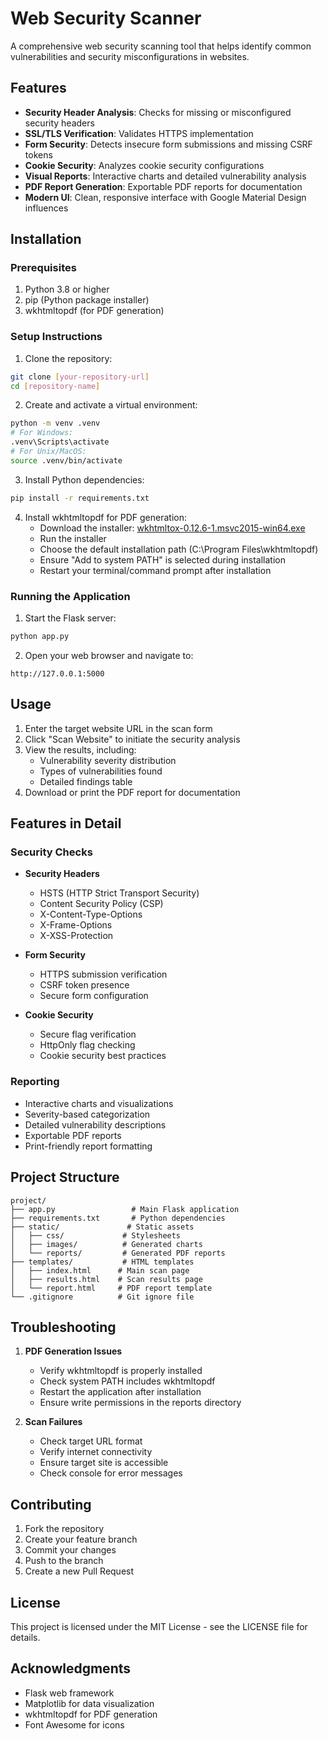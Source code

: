 # Web Security Scanner

A comprehensive web security scanning tool that helps identify common vulnerabilities and security misconfigurations in websites.

## Features

- **Security Header Analysis**: Checks for missing or misconfigured security headers
- **SSL/TLS Verification**: Validates HTTPS implementation
- **Form Security**: Detects insecure form submissions and missing CSRF tokens
- **Cookie Security**: Analyzes cookie security configurations
- **Visual Reports**: Interactive charts and detailed vulnerability analysis
- **PDF Report Generation**: Exportable PDF reports for documentation
- **Modern UI**: Clean, responsive interface with Google Material Design influences

## Installation

### Prerequisites

1. Python 3.8 or higher
2. pip (Python package installer)
3. wkhtmltopdf (for PDF generation)

### Setup Instructions

1. Clone the repository:
```bash
git clone [your-repository-url]
cd [repository-name]
```

2. Create and activate a virtual environment:
```bash
python -m venv .venv
# For Windows:
.venv\Scripts\activate
# For Unix/MacOS:
source .venv/bin/activate
```

3. Install Python dependencies:
```bash
pip install -r requirements.txt
```

4. Install wkhtmltopdf for PDF generation:
   - Download the installer: [wkhtmltox-0.12.6-1.msvc2015-win64.exe](https://github.com/wkhtmltopdf/packaging/releases/download/0.12.6-1/wkhtmltox-0.12.6-1.msvc2015-win64.exe)
   - Run the installer
   - Choose the default installation path (C:\Program Files\wkhtmltopdf)
   - Ensure "Add to system PATH" is selected during installation
   - Restart your terminal/command prompt after installation

### Running the Application

1. Start the Flask server:
```bash
python app.py
```

2. Open your web browser and navigate to:
```
http://127.0.0.1:5000
```

## Usage

1. Enter the target website URL in the scan form
2. Click "Scan Website" to initiate the security analysis
3. View the results, including:
   - Vulnerability severity distribution
   - Types of vulnerabilities found
   - Detailed findings table
4. Download or print the PDF report for documentation

## Features in Detail

### Security Checks

- **Security Headers**
  - HSTS (HTTP Strict Transport Security)
  - Content Security Policy (CSP)
  - X-Content-Type-Options
  - X-Frame-Options
  - X-XSS-Protection

- **Form Security**
  - HTTPS submission verification
  - CSRF token presence
  - Secure form configuration

- **Cookie Security**
  - Secure flag verification
  - HttpOnly flag checking
  - Cookie security best practices

### Reporting

- Interactive charts and visualizations
- Severity-based categorization
- Detailed vulnerability descriptions
- Exportable PDF reports
- Print-friendly report formatting

## Project Structure

```
project/
├── app.py                 # Main Flask application
├── requirements.txt       # Python dependencies
├── static/               # Static assets
│   ├── css/             # Stylesheets
│   ├── images/          # Generated charts
│   └── reports/         # Generated PDF reports
├── templates/           # HTML templates
│   ├── index.html      # Main scan page
│   ├── results.html    # Scan results page
│   └── report.html     # PDF report template
└── .gitignore          # Git ignore file
```

## Troubleshooting

1. **PDF Generation Issues**
   - Verify wkhtmltopdf is properly installed
   - Check system PATH includes wkhtmltopdf
   - Restart the application after installation
   - Ensure write permissions in the reports directory

2. **Scan Failures**
   - Check target URL format
   - Verify internet connectivity
   - Ensure target site is accessible
   - Check console for error messages

## Contributing

1. Fork the repository
2. Create your feature branch
3. Commit your changes
4. Push to the branch
5. Create a new Pull Request

## License

This project is licensed under the MIT License - see the LICENSE file for details.

## Acknowledgments

- Flask web framework
- Matplotlib for data visualization
- wkhtmltopdf for PDF generation
- Font Awesome for icons
